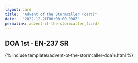 ```yaml
---
layout: card
title:  "Advent of the Stormcaller (card)"
date:   "2022-12-26T06:00:00.000Z"
permalink: advent-of-the-stormcaller_(card)
---
```


## DOA 1st &middot; EN-237 SR

{% include templates/advent-of-the-stormcaller-doa1e.html %}
